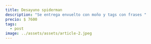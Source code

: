 ```yaml
---
title: Desayuno spiderman
description: "Se entrega envuelto con moño y tags con frases "
precio: $ 7600
tags:
  - post
image: ../assets/assets/article-2.jpeg
---
```

